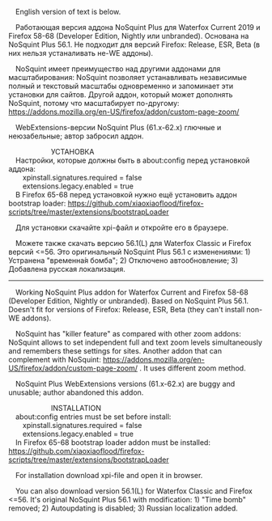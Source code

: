  English version of text is below.

 Работающая версия аддона NoSquint Plus для Waterfox Current 2019 и Firefox 58-68 (Developer Edition, Nightly или unbranded). Основана на NoSquint Plus 56.1. Не подходит для версий Firefox: Release, ESR, Beta (в них нельзя устаналивать не-WE аддоны).

 NoSquint имеет преимущество над другими аддонами для масштабирования: NoSquint позволяет устанавливать независимые полный и текстовый масштабы одновременно и запоминает эти установки для сайтов. Другой аддон, который может дополнять NoSquint, потому что масштабирует по-другому: https://addons.mozilla.org/en-US/firefox/addon/custom-page-zoom/

 WebExtensions-версии NoSquint Plus (61.x-62.x) глючные и неюзабельные; автор забросил аддон.

      УСТАНОВКА</br>
 Настройки, которые должны быть в about:config перед установкой аддона:</br>
  xpinstall.signatures.required = false</br>
  extensions.legacy.enabled = true</br>
 В Firefox 65-68 перед установкой нужно ещё установить аддон bootstrap loader: https://github.com/xiaoxiaoflood/firefox-scripts/tree/master/extensions/bootstrapLoader

 Для установки скачайте xpi-файл и откройте его в браузере.

 Можете также скачать версию 56.1(L) для Waterfox Classic и Firefox версий <=56. Это оригинальный NoSquint Plus 56.1 с изменениями: 1) Устранена "временна́я бомба"; 2) Отключено автообновление; 3) Добавлена русская локализация.

****************************************************

 Working NoSquint Plus addon for Waterfox Current and Firefox 58-68 (Developer Edition, Nightly or unbranded). Based on NoSquint Plus 56.1. Doesn't fit for versions of Firefox: Release, ESR, Beta (they can't install non-WE addons).

 NoSquint has "killer feature" as compared with other zoom addons: NoSquint allows to set independent full and text zoom levels simultaneously and remembers these settings for sites. Another addon that can complement with NoSquint: https://addons.mozilla.org/en-US/firefox/addon/custom-page-zoom/ . It uses different zoom method.

 NoSquint Plus WebExtensions versions (61.x-62.x) are buggy and unusable; author abandoned this addon.

      INSTALLATION</br>
 about:config entries must be set before install:</br>
  xpinstall.signatures.required = false</br>
  extensions.legacy.enabled = true</br>
 In Firefox 65-68 bootstrap loader addon must be installed: https://github.com/xiaoxiaoflood/firefox-scripts/tree/master/extensions/bootstrapLoader

 For installation download xpi-file and open it in browser.

 You can also download version 56.1(L) for Waterfox Classic and Firefox <=56. It's original NoSquint Plus 56.1 with modification: 1) "Time bomb" removed; 2) Autoupdating is disabled; 3) Russian localization added.
